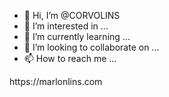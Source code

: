 - 👋 Hi, I’m @CORVOLINS
- 👀 I’m interested in ...
- 🌱 I’m currently learning ...
- 💞️ I’m looking to collaborate on ...
- 📫 How to reach me ...

<!---
CORVOLINS/CORVOLINS is a ✨ special ✨ repository because its `README.md` (this file) appears on your GitHub profile.
You can click the Preview link to take a look at your changes.
--->https://marlonlins.com

